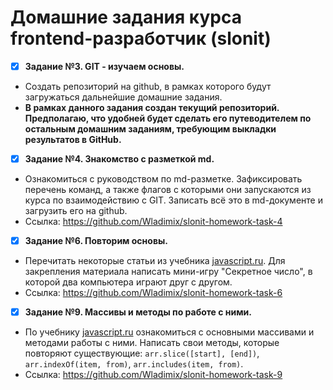# Домашние задания курса frontend-разработчик (slonit)

- [x] **Задание №3. GIT - изучаем основы.**
- Создать репозиторий на github, в рамках которого будут загружаться дальнейшие домашние задания.
- **В рамках данного задания создан текущий репозиторий. Предполагаю, что удобней будет сделать его путеводителем по остальным домашним заданиям, требующим выкладки результатов в GitHub.**

- [x] **Задание №4. Знакомство с разметкой md.**
- Ознакомиться с руководством по md-разметке. Зафиксировать перечень команд, а также флагов с которыми они запускаются из курса по взаимодействию с GIT. Записать всё это в md-документе и загрузить его на github.
- Ссылка: https://github.com/Wladimix/slonit-homework-task-4

- [x] **Задание №6. Повторим основы.**
- Перечитать некоторые статьи из учебника [javascript.ru](https://learn.javascript.ru/). Для закрепления материала написать мини-игру "Секретное число", в которой два компьютера играют друг с другом.
- Ссылка: https://github.com/Wladimix/slonit-homework-task-6

- [x] **Задание №9. Массивы и методы по работе с ними.**
- По учебнику [javascript.ru](https://learn.javascript.ru/) ознакомиться с основными массивами и методами работы с ними. Написать свои методы, которые повторяют существующие: `arr.slice([start], [end])`, `arr.indexOf(item, from)`, `arr.includes(item, from)`.
- Ссылка: https://github.com/Wladimix/slonit-homework-task-9

